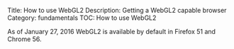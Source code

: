 Title: How to use WebGL2
Description: Getting a WebGL2 capable browser
Category: fundamentals
TOC: How to use WebGL2


As of January 27, 2016 WebGL2 is available by default in Firefox 51
and Chrome 56.



